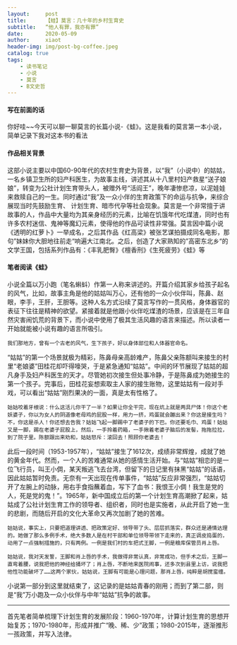 ```yaml
---
layout:     post
title:      【蛙】莫言：几十年的乡村生育史
subtitle:   “他人有罪，我亦有罪”
date:       2020-05-09
author:     xiaot
header-img: img/post-bg-coffee.jpeg
catalog: true
tags:
    - 读书笔记
    - 小说
    - 莫言
    - B文史哲
---
```

#### 写在前面的话

你好哇~~今天可以聊一聊莫言的长篇小说-《蛙》。这是我看的莫言第一本小说，简单记录下我对这本书的看法

#### 作品相关背景

这部小说主要以中国60-90年代的农村生育史为背景，以“我”（小说中）的姑姑，一名乡镇卫生所的妇产科医生，为故事主线，讲述其从十八里村妇产救星“送子娘娘”，转变为公社计划生育带头人，被赠外号“活阎王”，晚年凄惨悲凉，以泥娃娃来救赎自己的一生。同时通过“我”及一众小伴的生育政策下的命运与抗争，来综合展现当时先鼓励生育、 计划生育、暗市代孕等社会现象。莫言是一个非常擅于讲故事的人，作品中大量均为其亲身经历的元素，比喻在饥饿年代吃煤渣，同时也有许多农村迷信、鬼神等魔幻元素，使得他的作品可读性非常强。莫言因中篇小说《透明的红萝卜》一举成名，之后其作品《红高梁》被张艺谋拍摄成同名电影，那句”妹妹你大胆地往前走“响遍大江南北。之后，创造了大家熟知的”高密东北乡“的文学王国，包括系列作品有：《丰乳肥臀》《檀香刑》《生死疲劳》《蛙》等

#### 笔者阅读《蛙》

小说全篇以万小跑（笔名蝌蚪）作第一人称来讲述的。开篇介绍其家乡给孩子起名的风气，比如，故事主角是他的姑姑叫万心，还有他的一众小伙伴叫，陈鼻、赵眼，李手，王肝，王胆等。这种人名方式沿续了莫言写作的一贯风格，身体器官的表征下往往是精神的欲望。紧接着就是他跟小伙伴吃煤渣的场景，应该是在三年自然灾害闹饥荒的背景下，而小说中使用了极其生活风趣的语言来描述。所以读者一开始就能被小说有趣的语言所吸引。

```
我们那地方，曾有一个古老的风气，生下孩子，好以身体部位和人体器官命名。
```

“姑姑”的第一个场景就极为精彩，陈鼻母亲高龄难产，陈鼻父亲陈额叫来接生的村里“老娘婆”田桂花却吓得嚎哭，于是紧急通知“姑姑”。中间的环节展现了姑姑的超凡身手及妇产科医生的天才。尽管她初次接生但处事冷静，于是陈鼻成为她接生的第一个孩子。完事后，田桂花妄想索取主人家的接生账物，这里姑姑有一段对手戏，可以看出“姑姑”刚烈果决的一面，真是太有性格了。

```
姑姑咬着牙根说：什么这活儿你干了一半？如果让你全干完，现在炕上就是两具尸体！你这个老妖婆子，你以为女人的阴道像老母鸡的屁股一样，用力一挤，鸡蛋就会蹦出来？你这是接生吗？不，你这是杀人！你还想去告我？姑姑飞起一脚踢中了老婆子的下巴。你还要毛巾、鸡蛋！姑姑又是一脚，踢在老婆子屁股上，然后，一手拎着药箱，一手揪着老婆子脑后的发髻，拖拖拉拉，到了院子里。陈额跟出来劝和，姑姑怒斥：滚回去！照顾你老婆去！
```

此后一段时间（1953-1957年），“姑姑”接生了1612次，成绩非常辉煌，成就了她的黄金年代。然而，一个人的苦难通常从她的感情生活开始。与“姑姑”相恋的是一位飞行员，叫王小倜，某天叛逃飞去台湾，但留下的日记里有抹黑“姑姑”的话语，因此姑姑暂时免责。无奈有一天出现在传单事件，“姑姑”反应非常强烈，“姑姑切开了左腕上的动脉，用右手食指蘸着血，写下了血书：我恨王小倜！我生是党的人，死是党的鬼！”。1965年，新中国成立后的第一个计划生育高潮掀了起来，姑姑成了公社计划生育工作的领导者、组织者，同时也是实施者，从此开启了她一生的悲剧，而随后开启的文化大革命又再次加剧了她的苦难。

```
姑姑说，事实上，只要把道理讲透、把政策定好、领导带了头、层层抓落实，群众还是通情达理的。她做了那么多例手术，绝大多数人是在村干部和单位领导带领下走来的，真正调皮捣蛋的，动用了一点强制措施的，只有两例。一例是我们村的车把式王脚，一例是粮库保管员肖上唇。
```

```
姑姑说，我对天发誓，王脚和肖上唇的手术，我做得非常认真，非常成功，但手术之后，王脚一直弯着腰，说我把他的神经给捅坏了；肖上唇，不断地来医院闹事，还多次到县里上访，说我把他性功能破坏了……这两个家伙，姑姑说，王脚有可能是心理问题，那肖上唇，纯粹是胡搅蛮缠。
```

小说第一部分到这里就结束了，这记录的是姑姑青春的刚用；而到了第二部，则是“我”万小跑及一众小伙伴与中年“姑姑”抗争的故事。

------

首先笔者简单梳理下计划生育的发展阶段：1960-1970年，计算计划生育的思想开始复苏；1970-1980年，形成并推广“晚、稀、少”政策；1980-2015年，逐渐推形一孩政策，并写入法律。

